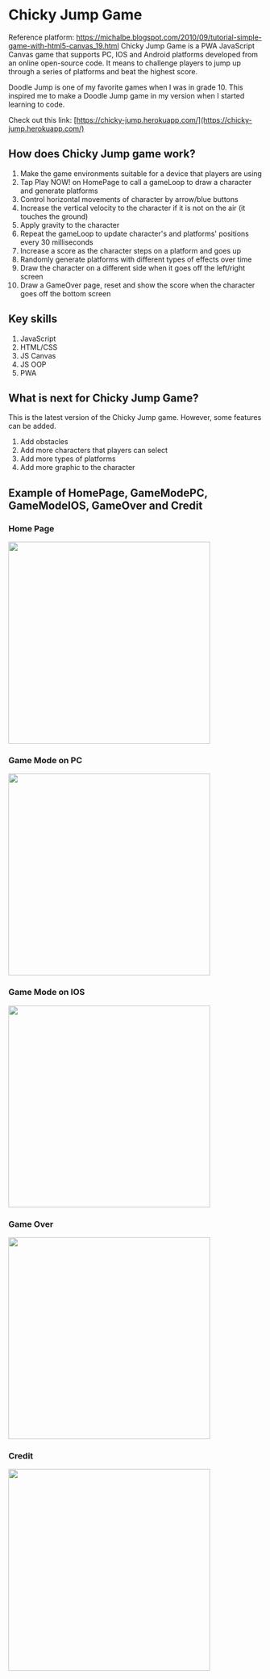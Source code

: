 # Chicky Jump Game
Reference platform: https://michalbe.blogspot.com/2010/09/tutorial-simple-game-with-html5-canvas_19.html 
Chicky Jump Game is a PWA JavaScript Canvas game that supports PC, IOS and Android platforms developed from an online open-source code. It means to challenge players to jump up through a series of platforms and beat the highest score. 

Doodle Jump is one of my favorite games when I was in grade 10. This inspired me to make a Doodle Jump game in my version when I started learning to code.  

Check out this link: [https://chicky-jump.herokuapp.com/](https://chicky-jump.herokuapp.com/)

## How does Chicky Jump game work?
1. Make the game environments suitable for a device that players are using
2. Tap Play NOW! on HomePage to call a gameLoop to draw a character and generate platforms
3. Control horizontal movements of character by arrow/blue buttons
4. Increase the vertical velocity to the character if it is not on the air (it touches the ground)
5. Apply gravity to the character
6. Repeat the gameLoop to update character's and platforms' positions every 30 milliseconds
7. Increase a score as the character steps on a platform and goes up
8. Randomly generate platforms with different types of effects over time
9. Draw the character on a different side when it goes off the left/right screen 
10. Draw a GameOver page, reset and show the score when the character goes off the bottom screen

## Key skills
1. JavaScript
2. HTML/CSS
3. JS Canvas
4. JS OOP
5. PWA

## What is next for Chicky Jump Game?
This is the latest version of the Chicky Jump game. However, some features can be added.
1. Add obstacles
2. Add more characters that players can select
3. Add more types of platforms
4. Add more graphic to the character

## Example of HomePage, GameModePC, GameModeIOS, GameOver and Credit

### Home Page
<img src="img/HomePage.jpg" width=400>

### Game Mode on PC
<img src="img/GameModePC.jpg" width=400>

### Game Mode on IOS
<img src="img/GameModeIOS.jpg" width=400>

### Game Over
<img src="img/GameOver.jpg" width=400>

### Credit
<img src="img/credit.jpg" width=400>
  
